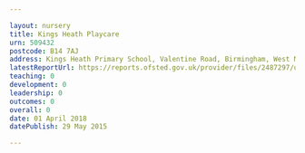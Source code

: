 ```yaml
---

layout: nursery
title: Kings Heath Playcare
urn: 509432
postcode: B14 7AJ
address: Kings Heath Primary School, Valentine Road, Birmingham, West Midlands, B14 7AJ
latestReportUrl: https://reports.ofsted.gov.uk/provider/files/2487297/urn/509432.pdf
teaching: 0
development: 0
leadership: 0
outcomes: 0
overall: 0
date: 01 April 2018 
datePublish: 29 May 2015

---
```

